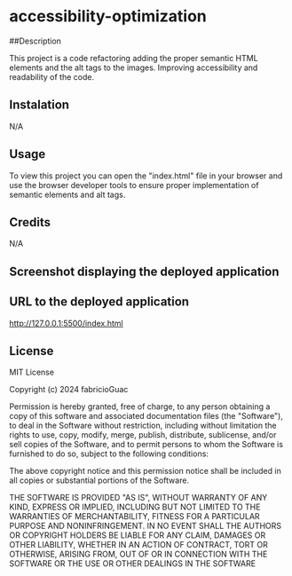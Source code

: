 # accessibility-optimization

##Description

This project is a code refactoring adding the proper semantic HTML elements and the alt tags to the images. Improving accessibility and readability of the code.

## Instalation

N/A

## Usage

To view this project you can open the "index.html" file in your browser and use the browser developer tools to ensure proper implementation of semantic elements and alt tags.

## Credits

N/A

## Screenshot displaying the deployed application



## URL to the deployed application

http://127.0.0.1:5500/index.html

## License

MIT License

Copyright (c) 2024 fabricioGuac

Permission is hereby granted, free of charge, to any person obtaining a copy
of this software and associated documentation files (the "Software"), to deal
in the Software without restriction, including without limitation the rights
to use, copy, modify, merge, publish, distribute, sublicense, and/or sell
copies of the Software, and to permit persons to whom the Software is
furnished to do so, subject to the following conditions:

The above copyright notice and this permission notice shall be included in all
copies or substantial portions of the Software.

THE SOFTWARE IS PROVIDED "AS IS", WITHOUT WARRANTY OF ANY KIND, EXPRESS OR
IMPLIED, INCLUDING BUT NOT LIMITED TO THE WARRANTIES OF MERCHANTABILITY,
FITNESS FOR A PARTICULAR PURPOSE AND NONINFRINGEMENT. IN NO EVENT SHALL THE
AUTHORS OR COPYRIGHT HOLDERS BE LIABLE FOR ANY CLAIM, DAMAGES OR OTHER
LIABILITY, WHETHER IN AN ACTION OF CONTRACT, TORT OR OTHERWISE, ARISING FROM,
OUT OF OR IN CONNECTION WITH THE SOFTWARE OR THE USE OR OTHER DEALINGS IN THE
SOFTWARE
